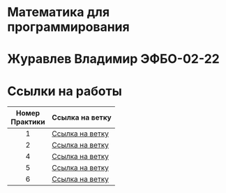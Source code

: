 # Математика для программирования
# Журавлев Владимир ЭФБО-02-22

# Ссылки на работы
| Номер<br>Практики | Ссылка на ветку |
|:---:|---|
| 1 | [Ссылка на ветку](https://github.com/Voldezhur/MathProg/tree/Practice1_2) |
| 2 | [Ссылка на ветку](https://github.com/Voldezhur/MathProg/tree/Practice1_2) |
| 4 | [Ссылка на ветку](https://github.com/Voldezhur/MathProg/tree/Practice4) |
| 5 | [Ссылка на ветку](https://github.com/Voldezhur/MathProg/tree/Practice5) |
| 6 | [Ссылка на ветку](https://github.com/Voldezhur/MathProg/tree/Practice6) |